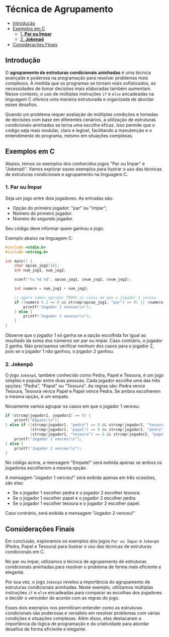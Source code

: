 # Técnica de Agrupamento

<!-- toc -->
- [Introdução](#introdução)
- [Exemplos em C](#exemplos-em-c)
  - [1. **Par ou Ímpar**](#1-par-ou-ímpar)
  - [2. **Jokenpô**](#2-jokenpô)
- [Considerações Finais](#considerações-finais)
<!-- toc -->

## Introdução

O **agrupamento de estruturas condicionais aninhadas** é uma técnica avançada e poderosa na programação para resolver problemas mais complexos. À medida que os programas se tornam mais sofisticados, as necessidades de tomar decisões mais elaboradas também aumentam. Nesse contexto, o uso de múltiplas instruções `if` e `else` encadeadas na linguagem C oferece uma maneira estruturada e organizada de abordar esses desafios.

Quando um problema requer avaliação de múltiplas condições e tomadas de decisões com base em diferentes cenários, a utilização de estruturas condicionais aninhadas se torna uma escolha eficaz. Isso permite que o código seja mais modular, claro e legível, facilitando a manutenção e o entendimento do programa, mesmo em situações complexas.

## Exemplos em C

Abaixo, temos os exemplos dos conhecidos jogos "Par ou Ímpar" e "Jokenpô". Vamos explorar esses exemplos para ilustrar o uso das técnicas de estruturas condicionais e agrupamento na linguagem C.

### 1. **Par ou Ímpar**

Seja um jogo entre dois jogadores. As entradas são:

- Opção do primeiro jogador: "par" ou "impar";
- Número do primeiro jogador.
- Número do segundo jogador.

Seu código deve informar quem ganhou o jogo.

Exemplo abaixo na linguagem C:

```c
#include <stdio.h>
#include <string.h>

int main() {
    char opcao_jog1[10];
    int num_jog1, num_jog2;

    scanf("%s %d %d", opcao_jog1, &num_jog1, &num_jog2);

    int numero = num_jog1 + num_jog2;

    // agora vamos agrupar TODOS os casos em que o jogador 1 venceu
    if ((numero % 2 == 0 && strcmp(opcao_jog1, "par") == 0) || (numero % 2 != 0 && strcmp(opcao_jog1, "impar") == 0)) {
        printf("Jogador 1 venceu!\n");
    } else {
        printf("Jogador 2 venceu!\n");
    }
}
```

Observe que o jogador 1 só ganha se a opção escolhida for igual ao resultado da soma dos números ser par ou ímpar. Caso contrário, o jogador 2 ganha. Não precisamos verificar nenhum dos casos para o jogador 2, pois se o jogador 1 não ganhou, o jogador 2 ganhou.

### 2. **Jokenpô**

O jogo `Jokenpô`, também conhecido como Pedra, Papel e Tesoura, é um jogo simples e popular entre duas pessoas. Cada jogador escolhe uma das três opções: "Pedra", "Papel" ou "Tesoura". As regras são: Pedra vence Tesoura, Tesoura vence Papel e Papel vence Pedra. Se ambos escolherem a mesma opção, é um empate.

Novamente vamos agrupar os casos em que o jogador 1 venceu:

```c
if (strcmp(jogador1, jogador2) == 0) {
    printf("Empate!\n");
} else if ((strcmp(jogador1, "pedra") == 0 && strcmp(jogador2, "tesoura") == 0) || 
           (strcmp(jogador1, "papel") == 0 && strcmp(jogador2, "pedra") == 0) || 
           (strcmp(jogador1, "tesoura") == 0 && strcmp(jogador2, "papel") == 0)) {
    printf("Jogador 1 venceu!\n");
} else {
    printf("Jogador 2 venceu!\n");
}
```

No código acima, a mensagem "Empate!" será exibida apenas se ambos os jogadores escolherem a mesma opção.

A mensagem "Jogador 1 venceu!" será exibida apenas em três ocasiões, são elas:

- Se o jogador 1 escolher pedra e o jogador 2 escolher tesoura.
- Se o jogador 1 escolher papel e o jogador 2 escolher pedra.
- Se o jogador 1 escolher tesoura e o jogador 2 escolher papel.

Caso contrário, será exibida a mensagem "Jogador 2 venceu!"

## Considerações Finais

Em conclusão, exploramos os exemplos dos jogos `Par ou Ímpar` e `Jokenpô` (Pedra, Papel e Tesoura) para ilustrar o uso das técnicas de estruturas condicionais em C.

No par ou ímpar, utilizamos a técnica de agrupamento de estruturas condicionais aninhadas para resolver o problema de forma mais eficiente e elegante.

Por sua vez, o jogo `Jokenpô` revelou a importância do agrupamento de estruturas condicionais aninhadas. Neste exemplo, utilizamos múltiplas instruções `if` e `else` encadeadas para comparar as escolhas dos jogadores e decidir o vencedor de acordo com as regras do jogo.

Esses dois exemplos nos permitiram entender como as estruturas condicionais são poderosas e versáteis em resolver problemas com várias condições e situações complexas. Além disso, eles destacaram a importância da lógica de programação e da criatividade para abordar desafios de forma eficiente e elegante.
